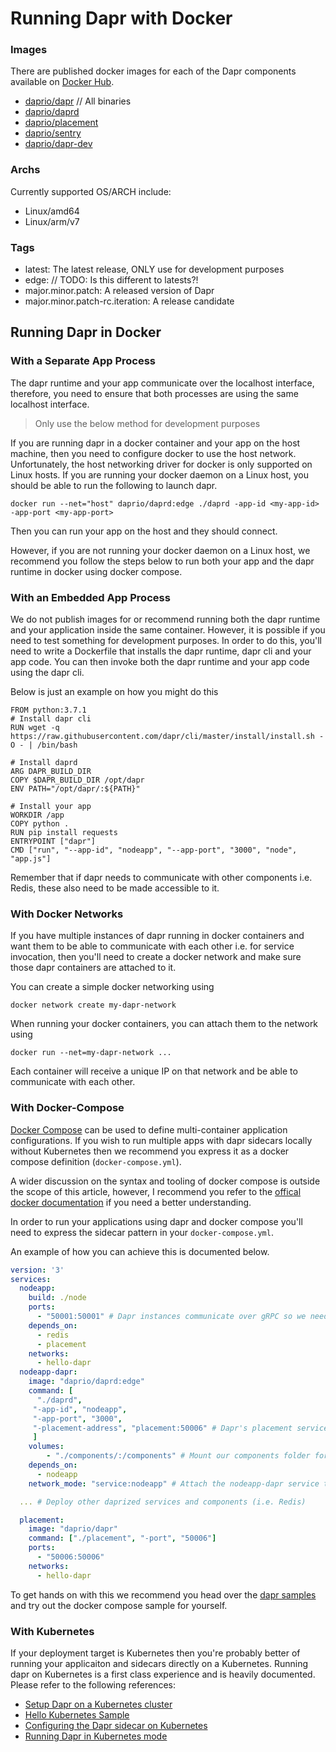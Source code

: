 # Running Dapr with Docker

### Images
There are published docker images for each of the Dapr components available on [Docker Hub](https://hub.docker.com/u/daprio).
- [daprio/dapr](https://hub.docker.com/r/daprio/dapr) // All binaries
- [daprio/daprd](https://hub.docker.com/r/daprio/daprd)
- [daprio/placement](https://hub.docker.com/r/daprio/placement)
- [daprio/sentry](https://hub.docker.com/r/daprio/sentry)
- [daprio/dapr-dev](https://hub.docker.com/r/daprio/dapr-dev)

### Archs
Currently supported OS/ARCH include:
- Linux/amd64
- Linux/arm/v7

### Tags
- latest: The latest release, ONLY use for development purposes
- edge: // TODO: Is this different to latests?!
- major.minor.patch: A released version of Dapr
- major.minor.patch-rc.iteration: A release candidate

## Running Dapr in Docker

###  With a Separate App Process
The dapr runtime and your app communicate over the localhost interface, therefore, you need to ensure that
both processes are using the same localhost interface. 

> Only use the below method for development purposes

If you are running dapr in a docker container and your app on the host machine, then you need to configure
docker to use the host network. Unfortunately, the host networking driver for docker is only supported on
Linux hosts.
If you are running your docker daemon on a Linux host, you should be able to run the following to launch dapr.
```shell
docker run --net="host" daprio/daprd:edge ./daprd -app-id <my-app-id> -app-port <my-app-port>
```
Then you can run your app on the host and they should connect.

However, if you are not running your docker daemon on a Linux host, we recommend you follow the steps below to run
both your app and the dapr runtime in docker using docker compose.

### With an Embedded App Process
We do not publish images for or recommend running both the dapr runtime and your application inside the same
container. However, it is possible if you need to test something for development purposes.
In order to do this, you'll need to write a Dockerfile that installs the dapr runtime, dapr cli and your app code.
You can then invoke both the dapr runtime and your app code using the dapr cli.

Below is just an example on how you might do this
```
FROM python:3.7.1
# Install dapr cli
RUN wget -q https://raw.githubusercontent.com/dapr/cli/master/install/install.sh -O - | /bin/bash

# Install daprd
ARG DAPR_BUILD_DIR
COPY $DAPR_BUILD_DIR /opt/dapr
ENV PATH="/opt/dapr/:${PATH}"

# Install your app
WORKDIR /app
COPY python .
RUN pip install requests
ENTRYPOINT ["dapr"]
CMD ["run", "--app-id", "nodeapp", "--app-port", "3000", "node", "app.js"]
```

Remember that if dapr needs to communicate with other components i.e. Redis, these also need to
be made accessible to it.

### With Docker Networks
If you have multiple instances of dapr running in docker containers and want them to be able to
communicate with each other i.e. for service invocation, then you'll need to create a docker network
and make sure those dapr containers are attached to it.

You can create a simple docker networking using
```
docker network create my-dapr-network
```
When running your docker containers, you can attach them to the network using
```
docker run --net=my-dapr-network ...
```
Each container will receive a unique IP on that network and be able to communicate with each other.

### With Docker-Compose
[Docker Compose](https://docs.docker.com/compose/) can be used to define multi-container application
configurations. If you wish to run multiple apps with dapr sidecars locally without Kubernetes then we recommend you
express it as a docker compose definition (`docker-compose.yml`).

A wider discussion on the syntax and tooling of docker compose is outside the scope of this article,
however, I recommend you refer to the [offical docker documentation](https://docs.docker.com/compose/)
if you need a better understanding.

In order to run your applications using dapr and docker compose you'll need to express the sidecar
pattern in your `docker-compose.yml`.

An example of how you can achieve this is documented below.

```yaml
version: '3'
services:
  nodeapp:
    build: ./node
    ports:
      - "50001:50001" # Dapr instances communicate over gRPC so we need to expose the gRPC port
    depends_on:
      - redis
      - placement
    networks:
      - hello-dapr
  nodeapp-dapr:
    image: "daprio/daprd:edge"
    command: [
      "./daprd",
     "-app-id", "nodeapp",
     "-app-port", "3000",
     "-placement-address", "placement:50006" # Dapr's placement service can be reach via the docker dns entry
     ]
    volumes:
        - "./components/:/components" # Mount our components folder for the runtime to use
    depends_on:
      - nodeapp
    network_mode: "service:nodeapp" # Attach the nodeapp-dapr service to the nodeapp network namespace

  ... # Deploy other daprized services and components (i.e. Redis)

  placement:
    image: "daprio/dapr"
    command: ["./placement", "-port", "50006"]
    ports:
      - "50006:50006"
    networks:
      - hello-dapr
```

To get hands on with this we recommend you head over the [dapr samples](https://github.com/dapr/samples) and try out
the docker compose sample for yourself.

### With Kubernetes
If your deployment target is Kubernetes then you're probably better of running your applicaiton and sidecars directly on
a Kubernetes. Running dapr on Kubernetes is a first class experience and is heavily documented. Please refer to the
following references:
- [Setup Dapr on a Kubernetes cluster](https://github.com/dapr/docs/blob/ea5b1918778a47555dbdccff0ed6c5b987ed10cf/getting-started/environment-setup.md#installing-dapr-on-a-kubernetes-cluster)
- [Hello Kubernetes Sample](https://github.com/dapr/samples/tree/master/2.hello-kubernetes)
- [Configuring the Dapr sidecar on Kubernetes](https://github.com/dapr/docs/blob/c88d247a2611d6824d41bb5b6adfeb38152dbbc6/howto/configure-k8s/README.md)
- [Running Dapr in Kubernetes mode](https://github.com/dapr/docs/blob/a7668cab5e16d12f364a42d2fe7d75933c6398e9/overview/README.md#running-dapr-in-kubernetes-mode)